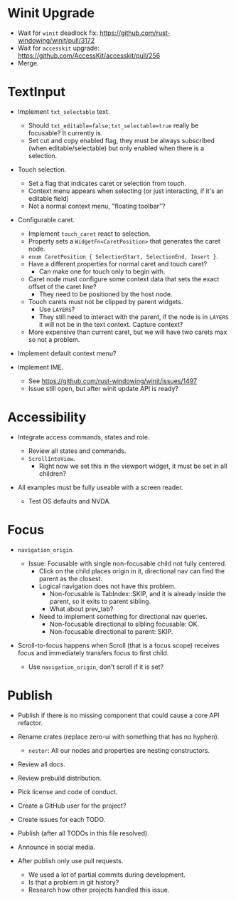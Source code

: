 # Winit Upgrade

* Wait for `winit` deadlock fix: https://github.com/rust-windowing/winit/pull/3172
* Wait for `accesskit` upgrade: https://github.com/AccessKit/accesskit/pull/256
* Merge.

# TextInput

* Implement `txt_selectable` text.
    - Should `txt_editable=false;txt_selectable=true` really be focusable? It currently is.
    - Set cut and copy enabled flag, they must be always subscribed (when editable/selectable) but only enabled when there is a selection.

* Touch selection.
    - Set a flag that indicates caret or selection from touch.
    - Context menu appears when selecting (or just interacting, if it's an editable field)
    - Not a normal context menu, "floating toolbar"?

* Configurable caret.
    - Implement `touch_caret` react to selection.
    - Property sets a `WidgetFn<CaretPosition>` that generates the caret node.
    - `enum CaretPosition { SelectionStart, SelectionEnd, Insert }`.
    - Have a different properties for normal caret and touch caret?
        - Can make one for touch only to begin with.
    - Caret node must configure some context data that sets the exact offset of the caret line?
        - They need to be positioned by the host node.
    - Touch carets must not be clipped by parent widgets.
        - Use `LAYERS`?
        - They still need to interact with the parent, if the node is in `LAYERS` it will not be in
          the text context. Capture context?
    - More expensive than current caret, but we will have two carets max so not a problem.

* Implement default context menu?

* Implement IME.
    - See https://github.com/rust-windowing/winit/issues/1497
    - Issue still open, but after winit update API is ready?

# Accessibility

* Integrate access commands, states and role.
    - Review all states and commands.
    - `ScrollIntoView`.
        - Right now we set this in the viewport widget, it must be set in all children?

* All examples must be fully useable with a screen reader.
    - Test OS defaults and NVDA.

# Focus

* `navigation_origin`.
    - Issue: Focusable with single non-focusable child not fully centered.
        - Click on the child places origin in it, directional nav can find the parent as the closest.
        - Logical navigation does not have this problem.
            - Non-focusable is TabIndex::SKIP, and it is already inside the parent, so it exits to parent sibling.
            - What about prev_tab?
        - Need to implement something for directional nav queries.
            - Non-focusable directional to sibling focusable: OK.
            - Non-focusable directional to parent: SKIP.

* Scroll-to-focus happens when Scroll (that is a focus scope) receives focus and immediately transfers
  focus to first child.
  - Use `navigation_origin`, don't scroll if it is set?

# Publish

* Publish if there is no missing component that could cause a core API refactor.

* Rename crates (replace zero-ui with something that has no hyphen).
    - `nestor`: All our nodes and properties are nesting constructors.
* Review all docs.
* Review prebuild distribution.
* Pick license and code of conduct.
* Create a GitHub user for the project?
* Create issues for each TODO.

* Publish (after all TODOs in this file resolved).
* Announce in social media.

* After publish only use pull requests.
    - We used a lot of partial commits during development.
    - Is that a problem in git history?
    - Research how other projects handled this issue.